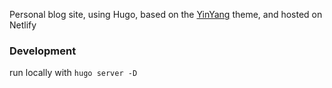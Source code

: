 Personal blog site, using Hugo, based on the [YinYang](https://github.com/joway/hugo-theme-yinyang) theme, and hosted on Netlify

### Development
run locally with `hugo server -D`